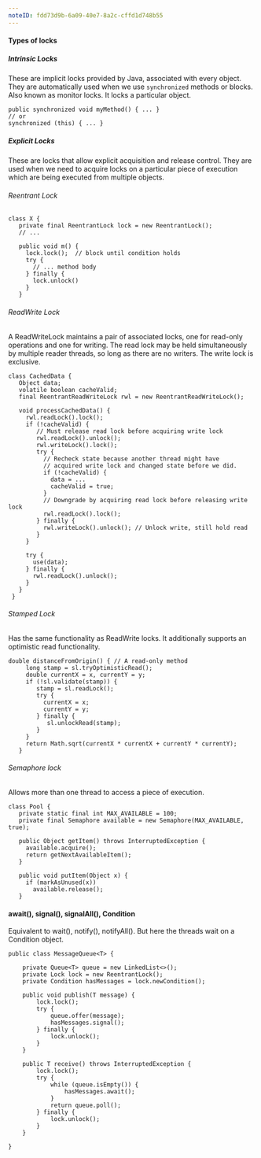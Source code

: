 ```yaml
---
noteID: fdd73d9b-6a09-40e7-8a2c-cffd1d748b55
---
```

#### Types of locks
##### Intrinsic Locks
These are implicit locks provided by Java, associated with every object. They are automatically used when we use `synchronized` methods or blocks. Also known as monitor locks. It locks a particular object.
```
public synchronized void myMethod() { ... }
// or
synchronized (this) { ... }

```

##### Explicit Locks
These are locks that allow explicit acquisition and release control. They are used when we need to acquire locks on a particular piece of execution which are being executed from multiple objects. 
###### Reentrant Lock
```
class X {
   private final ReentrantLock lock = new ReentrantLock();
   // ...

   public void m() {
     lock.lock();  // block until condition holds
     try {
       // ... method body
     } finally {
       lock.unlock()
     }
   }
```

###### ReadWrite Lock
A ReadWriteLock maintains a pair of associated locks, one for read-only operations and one for writing. The read lock may be held simultaneously by multiple reader threads, so long as there are no writers. The write lock is exclusive.
```
class CachedData {
   Object data;
   volatile boolean cacheValid;
   final ReentrantReadWriteLock rwl = new ReentrantReadWriteLock();

   void processCachedData() {
     rwl.readLock().lock();
     if (!cacheValid) {
        // Must release read lock before acquiring write lock
        rwl.readLock().unlock();
        rwl.writeLock().lock();
        try {
          // Recheck state because another thread might have
          // acquired write lock and changed state before we did.
          if (!cacheValid) {
            data = ...
            cacheValid = true;
          }
          // Downgrade by acquiring read lock before releasing write lock
          rwl.readLock().lock();
        } finally {
          rwl.writeLock().unlock(); // Unlock write, still hold read
        }
     }

     try {
       use(data);
     } finally {
       rwl.readLock().unlock();
     }
   }
 }
```

###### Stamped Lock
Has the same functionality as ReadWrite locks. It additionally supports an optimistic read functionality.
```
double distanceFromOrigin() { // A read-only method
     long stamp = sl.tryOptimisticRead();
     double currentX = x, currentY = y;
     if (!sl.validate(stamp)) {
        stamp = sl.readLock();
        try {
          currentX = x;
          currentY = y;
        } finally {
           sl.unlockRead(stamp);
        }
     }
     return Math.sqrt(currentX * currentX + currentY * currentY);
   }
```


###### Semaphore lock
Allows more than one thread to access a piece of execution.
```
class Pool {
   private static final int MAX_AVAILABLE = 100;
   private final Semaphore available = new Semaphore(MAX_AVAILABLE, true);

   public Object getItem() throws InterruptedException {
     available.acquire();
     return getNextAvailableItem();
   }

   public void putItem(Object x) {
     if (markAsUnused(x))
       available.release();
   }

```

#### await(), signal(), signalAll(), Condition
Equivalent to wait(), notify(), notifyAll(). But here the threads wait on a Condition object. 

```
public class MessageQueue<T> {
 
    private Queue<T> queue = new LinkedList<>();
    private Lock lock = new ReentrantLock();
    private Condition hasMessages = lock.newCondition();
 
    public void publish(T message) {
        lock.lock();
        try {
            queue.offer(message);
            hasMessages.signal(); 
        } finally {
            lock.unlock();
        }
    }
 
    public T receive() throws InterruptedException {
        lock.lock();
        try {
            while (queue.isEmpty()) {
                hasMessages.await();
            }
            return queue.poll();
        } finally {
            lock.unlock();
        }
    }
 
}
```

